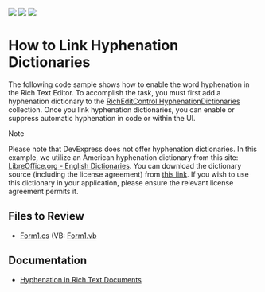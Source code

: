<!-- default badges list -->
![](https://img.shields.io/endpoint?url=https://codecentral.devexpress.com/api/v1/VersionRange/203134499/19.2.3%2B)
[![](https://img.shields.io/badge/Open_in_DevExpress_Support_Center-FF7200?style=flat-square&logo=DevExpress&logoColor=white)](https://supportcenter.devexpress.com/ticket/details/T828525)
[![](https://img.shields.io/badge/📖_How_to_use_DevExpress_Examples-e9f6fc?style=flat-square)](https://docs.devexpress.com/GeneralInformation/403183)
<!-- default badges end -->
# How to Link Hyphenation Dictionaries

The following code sample shows how to enable the word hyphenation in the Rich Text Editor. To accomplish the task, you must first add a hyphenation dictionary to the 
[RichEditControl.HyphenationDictionaries][3] collection. Once you link hyphenation dictionaries, you can enable or suppress automatic hyphenation in code or within the UI.

> [!note]
> Please note that DevExpress does not offer hyphenation dictionaries. In this example, we utilize an American hyphenation dictionary from this site: [LibreOffice.org - English Dictionaries][1]. You can download the dictionary source (including the license agreement) from [this link][2]. If you wish to use this dictionary in your application, please ensure the relevant license agreement permits it.


## Files to Review

* [Form1.cs](./CS/XtraRichEdit/Form1.cs) (VB: [Form1.vb](./VB/XtraRichEdit/Form1.vb)

## Documentation

* [Hyphenation in Rich Text Documents](https://docs.devexpress.com/WindowsForms/401190/controls-and-libraries/rich-text-editor/hyphenation)

[1]: https://extensions.libreoffice.org/en/extensions/show/english-dictionaries
[2]: https://extensions.libreoffice.org/assets/downloads/41/dict-en-20210101.oxt
[3]: https://docs.devexpress.com/WindowsForms/DevExpress.XtraRichEdit.RichEditControl.HyphenationDictionaries
